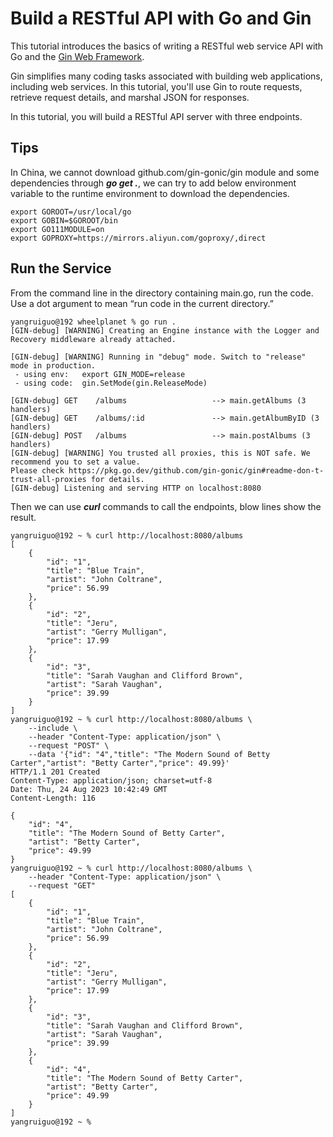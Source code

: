 # Build a RESTful API with Go and Gin

This tutorial introduces the basics of writing a RESTful web service API with Go and the [Gin Web Framework](https://gin-gonic.com/docs/).

Gin simplifies many coding tasks associated with building web applications, including web services. In this tutorial, you'll use Gin to route requests, retrieve request details, and marshal JSON for responses.

In this tutorial, you will build a RESTful API server with three endpoints.

## Tips
In China, we cannot download github.com/gin-gonic/gin module and some dependencies through ***go get .***, we can try to add below environment variable to the runtime environment to download the dependencies.
```shell
export GOROOT=/usr/local/go
export GOBIN=$GOROOT/bin
export GO111MODULE=on
export GOPROXY=https://mirrors.aliyun.com/goproxy/,direct
```

## Run the Service

From the command line in the directory containing main.go, run the code. Use a dot argument to mean “run code in the current directory.”

```shell
yangruiguo@192 wheelplanet % go run .
[GIN-debug] [WARNING] Creating an Engine instance with the Logger and Recovery middleware already attached.

[GIN-debug] [WARNING] Running in "debug" mode. Switch to "release" mode in production.
 - using env:	export GIN_MODE=release
 - using code:	gin.SetMode(gin.ReleaseMode)

[GIN-debug] GET    /albums                   --> main.getAlbums (3 handlers)
[GIN-debug] GET    /albums/:id               --> main.getAlbumByID (3 handlers)
[GIN-debug] POST   /albums                   --> main.postAlbums (3 handlers)
[GIN-debug] [WARNING] You trusted all proxies, this is NOT safe. We recommend you to set a value.
Please check https://pkg.go.dev/github.com/gin-gonic/gin#readme-don-t-trust-all-proxies for details.
[GIN-debug] Listening and serving HTTP on localhost:8080
```

Then we can use ***curl*** commands to call the endpoints, blow lines show the result.

```shell
yangruiguo@192 ~ % curl http://localhost:8080/albums
[
    {
        "id": "1",
        "title": "Blue Train",
        "artist": "John Coltrane",
        "price": 56.99
    },
    {
        "id": "2",
        "title": "Jeru",
        "artist": "Gerry Mulligan",
        "price": 17.99
    },
    {
        "id": "3",
        "title": "Sarah Vaughan and Clifford Brown",
        "artist": "Sarah Vaughan",
        "price": 39.99
    }
]
yangruiguo@192 ~ % curl http://localhost:8080/albums \
    --include \
    --header "Content-Type: application/json" \
    --request "POST" \
    --data '{"id": "4","title": "The Modern Sound of Betty Carter","artist": "Betty Carter","price": 49.99}'
HTTP/1.1 201 Created
Content-Type: application/json; charset=utf-8
Date: Thu, 24 Aug 2023 10:42:49 GMT
Content-Length: 116

{
    "id": "4",
    "title": "The Modern Sound of Betty Carter",
    "artist": "Betty Carter",
    "price": 49.99
}
yangruiguo@192 ~ % curl http://localhost:8080/albums \
    --header "Content-Type: application/json" \
    --request "GET"
[
    {
        "id": "1",
        "title": "Blue Train",
        "artist": "John Coltrane",
        "price": 56.99
    },
    {
        "id": "2",
        "title": "Jeru",
        "artist": "Gerry Mulligan",
        "price": 17.99
    },
    {
        "id": "3",
        "title": "Sarah Vaughan and Clifford Brown",
        "artist": "Sarah Vaughan",
        "price": 39.99
    },
    {
        "id": "4",
        "title": "The Modern Sound of Betty Carter",
        "artist": "Betty Carter",
        "price": 49.99
    }
]
yangruiguo@192 ~ %
```